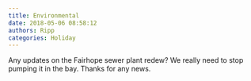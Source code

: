 ```yaml
---
title: Environmental
date: 2018-05-06 08:58:12
authors: Ripp
categories: Holiday
---
```


 Any updates on the Fairhope sewer plant redew? We really need to stop pumping it in the bay. Thanks for any news.